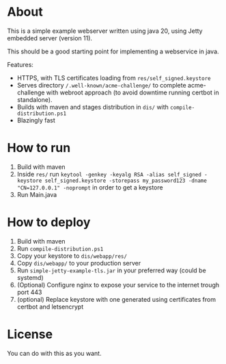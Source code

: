 About
=====
This is a simple example webserver written using java 20, using Jetty embedded server (version 11). 

This should be a good starting point for implementing a webservice in java.

Features:
 * HTTPS, with TLS certificates loading from `res/self_signed.keystore`
 * Serves directory `/.well-known/acme-challenge/` to complete acme-challenge with webroot approach (to avoid downtime running certbot in standalone).
 * Builds with maven and stages distribution in `dis/` with `compile-distribution.ps1`
 * Blazingly fast

How to run
==========
1. Build with maven
2. Inside `res/` run `keytool -genkey -keyalg RSA -alias self_signed -keystore self_signed.keystore -storepass my_password123 -dname "CN=127.0.0.1" -noprompt` in order to get a keystore
3. Run Main.java

How to deploy
=============
1. Build with maven
2. Run `compile-distribution.ps1`
3. Copy your keystore to `dis/webapp/res/`
3. Copy `dis/webapp/` to your production server
4. Run `simple-jetty-example-tls.jar` in your preferred way (could be systemd)
5. (Optional) Configure nginx to expose your service to the internet trough port 443
6. (optional) Replace keystore with one generated using certificates from certbot and letsencrypt

License
=======
You can do with this as you want.